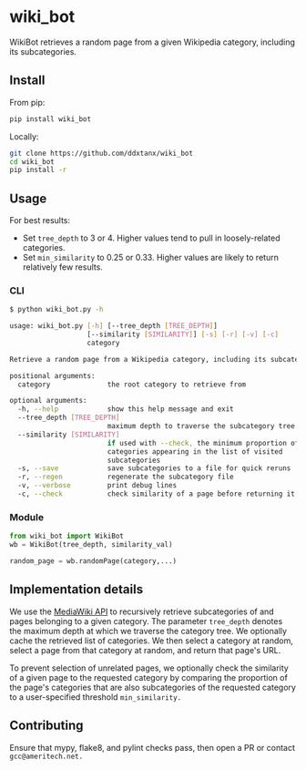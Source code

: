 # wiki\_bot
WikiBot retrieves a random page from a given Wikipedia category, including its
subcategories.

## Install
From pip:
```bash
pip install wiki_bot
```

Locally:
```bash
git clone https://github.com/ddxtanx/wiki_bot
cd wiki_bot
pip install -r
```

## Usage
For best results:
- Set `tree_depth` to 3 or 4. Higher values tend to pull in loosely-related
  categories.
- Set `min_similarity` to 0.25 or 0.33. Higher values are likely to return
  relatively few results.

### CLI
```bash
$ python wiki_bot.py -h

usage: wiki_bot.py [-h] [--tree_depth [TREE_DEPTH]]
                   [--similarity [SIMILARITY]] [-s] [-r] [-v] [-c]
                   category

Retrieve a random page from a Wikipedia category, including its subcategories.

positional arguments:
  category              the root category to retrieve from

optional arguments:
  -h, --help            show this help message and exit
  --tree_depth [TREE_DEPTH]
                        maximum depth to traverse the subcategory tree
  --similarity [SIMILARITY]
                        if used with --check, the minimum proportion of page
                        categories appearing in the list of visited
                        subcategories
  -s, --save            save subcategories to a file for quick reruns
  -r, --regen           regenerate the subcategory file
  -v, --verbose         print debug lines
  -c, --check           check similarity of a page before returning it
```

### Module
```python
from wiki_bot import WikiBot
wb = WikiBot(tree_depth, similarity_val)

random_page = wb.randomPage(category,...)
```

## Implementation details
We use the [MediaWiki API](https://www.mediawiki.org/wiki/API:Main_page) to
recursively retrieve subcategories of and pages belonging to a given category.
The parameter `tree_depth` denotes the maximum depth at which we traverse the
category tree. We optionally cache the retrieved list of categories. We then
select a category at random, select a page from that category at random, and
return that page's URL.

To prevent selection of unrelated pages, we optionally check the similarity of
a given page to the requested category by comparing the proportion of the
page's categories that are also subcategories of the requested category to a
user-specified threshold `min_similarity.`

## Contributing
Ensure that mypy, flake8, and pylint checks pass, then open a PR or contact
`gcc@ameritech.net.`
